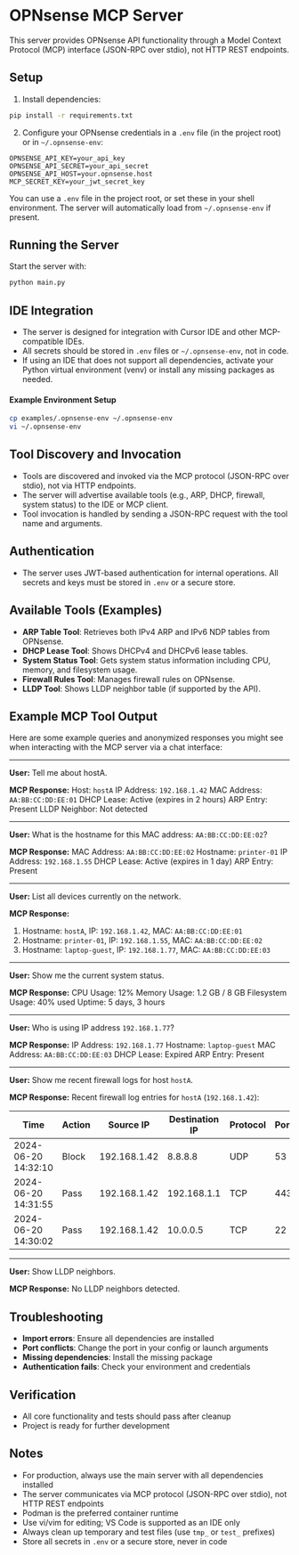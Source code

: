 # OPNsense MCP Server

This server provides OPNsense API functionality through a Model Context Protocol (MCP) interface (JSON-RPC over stdio), not HTTP REST endpoints.

## Setup

1. Install dependencies:
```bash
pip install -r requirements.txt
```

2. Configure your OPNsense credentials in a `.env` file (in the project root) or in `~/.opnsense-env`:

```env
OPNSENSE_API_KEY=your_api_key
OPNSENSE_API_SECRET=your_api_secret
OPNSENSE_API_HOST=your.opnsense.host
MCP_SECRET_KEY=your_jwt_secret_key
```

You can use a `.env` file in the project root, or set these in your shell environment. The server will automatically load from `~/.opnsense-env` if present.

## Running the Server

Start the server with:
```bash
python main.py
```

## IDE Integration

- The server is designed for integration with Cursor IDE and other MCP-compatible IDEs.
- All secrets should be stored in `.env` files or `~/.opnsense-env`, not in code.
- If using an IDE that does not support all dependencies, activate your Python virtual environment (venv) or install any missing packages as needed.

#### Example Environment Setup

```bash
cp examples/.opnsense-env ~/.opnsense-env
vi ~/.opnsense-env
```

## Tool Discovery and Invocation

- Tools are discovered and invoked via the MCP protocol (JSON-RPC over stdio), not via HTTP endpoints.
- The server will advertise available tools (e.g., ARP, DHCP, firewall, system status) to the IDE or MCP client.
- Tool invocation is handled by sending a JSON-RPC request with the tool name and arguments.

## Authentication

- The server uses JWT-based authentication for internal operations. All secrets and keys must be stored in `.env` or a secure store.

## Available Tools (Examples)

- **ARP Table Tool**: Retrieves both IPv4 ARP and IPv6 NDP tables from OPNsense.
- **DHCP Lease Tool**: Shows DHCPv4 and DHCPv6 lease tables.
- **System Status Tool**: Gets system status information including CPU, memory, and filesystem usage.
- **Firewall Rules Tool**: Manages firewall rules on OPNsense.
- **LLDP Tool**: Shows LLDP neighbor table (if supported by the API).

## Example MCP Tool Output

Here are some example queries and anonymized responses you might see when interacting with the MCP server via a chat interface:

---

**User:** Tell me about hostA.

**MCP Response:**
Host: `hostA`
IP Address: `192.168.1.42`
MAC Address: `AA:BB:CC:DD:EE:01`
DHCP Lease: Active (expires in 2 hours)
ARP Entry: Present
LLDP Neighbor: Not detected

---

**User:** What is the hostname for this MAC address: `AA:BB:CC:DD:EE:02`?

**MCP Response:**
MAC Address: `AA:BB:CC:DD:EE:02`
Hostname: `printer-01`
IP Address: `192.168.1.55`
DHCP Lease: Active (expires in 1 day)
ARP Entry: Present

---

**User:** List all devices currently on the network.

**MCP Response:**
1. Hostname: `hostA`, IP: `192.168.1.42`, MAC: `AA:BB:CC:DD:EE:01`
2. Hostname: `printer-01`, IP: `192.168.1.55`, MAC: `AA:BB:CC:DD:EE:02`
3. Hostname: `laptop-guest`, IP: `192.168.1.77`, MAC: `AA:BB:CC:DD:EE:03`

---

**User:** Show me the current system status.

**MCP Response:**
CPU Usage: 12%
Memory Usage: 1.2 GB / 8 GB
Filesystem Usage: 40% used
Uptime: 5 days, 3 hours

---

**User:** Who is using IP address `192.168.1.77`?

**MCP Response:**
IP Address: `192.168.1.77`
Hostname: `laptop-guest`
MAC Address: `AA:BB:CC:DD:EE:03`
DHCP Lease: Expired
ARP Entry: Present

---

**User:** Show me recent firewall logs for host `hostA`.

**MCP Response:**
Recent firewall log entries for `hostA` (`192.168.1.42`):

| Time                | Action | Source IP      | Destination IP | Protocol | Port |
|---------------------|--------|---------------|---------------|----------|------|
| 2024-06-20 14:32:10 | Block  | 192.168.1.42  | 8.8.8.8       | UDP      | 53   |
| 2024-06-20 14:31:55 | Pass   | 192.168.1.42  | 192.168.1.1   | TCP      | 443  |
| 2024-06-20 14:30:02 | Pass   | 192.168.1.42  | 10.0.0.5      | TCP      | 22   |

---

**User:** Show LLDP neighbors.

**MCP Response:**
No LLDP neighbors detected.

## Troubleshooting

- **Import errors**: Ensure all dependencies are installed
- **Port conflicts**: Change the port in your config or launch arguments
- **Missing dependencies**: Install the missing package
- **Authentication fails**: Check your environment and credentials

## Verification

- All core functionality and tests should pass after cleanup
- Project is ready for further development

## Notes

- For production, always use the main server with all dependencies installed
- The server communicates via MCP protocol (JSON-RPC over stdio), not HTTP REST endpoints
- Podman is the preferred container runtime
- Use vi/vim for editing; VS Code is supported as an IDE only
- Always clean up temporary and test files (use `tmp_` or `test_` prefixes)
- Store all secrets in `.env` or a secure store, never in code
